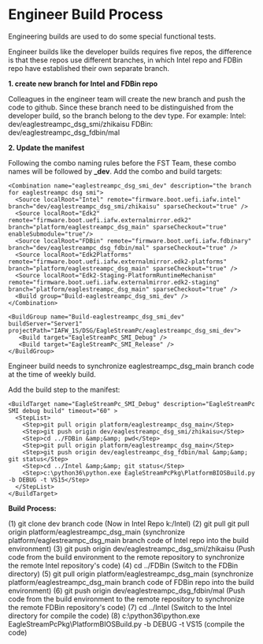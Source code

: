 Engineer Build Process
===================================

Engineering builds are used to do some special functional tests.

Engineer builds like the developer builds requires five repos, the difference is that these repos use different
 branches, in which Intel repo and FDBin repo have established their own separate branch.
 
**1. create new branch for Intel and FDBin repo**

Colleagues in the engineer team will create the new branch and push the code to github.
Since these branch need to be distinguished from the developer build, so the branch belong to the dev type. 
For example:
Intel: dev/eaglestreampc_dsg_smi/zhikaisu
FDBin: dev/eaglestreampc_dsg_fdbin/mal

**2. Update the manifest**

Following the combo naming rules before the FST Team, these combo names will be followed by **_dev**.
Add the combo and build targets:
```
<Combination name="eaglestreampc_dsg_smi_dev" description="the branch for eaglestreampc dsg smi">
  <Source localRoot="Intel" remote="firmware.boot.uefi.iafw.intel" branch="dev/eaglestreampc_dsg_smi/zhikaisu" sparseCheckout="true" />
  <Source localRoot="Edk2" remote="firmware.boot.uefi.iafw.externalmirror.edk2" branch="platform/eaglestreampc_dsg_main" sparseCheckout="true" enableSubmodule="true"/>
  <Source localRoot="FDBin" remote="firmware.boot.uefi.iafw.fdbinary" branch="dev/eaglestreampc_dsg_fdbin/mal" sparseCheckout="true" />
  <Source localRoot="Edk2Platforms" remote="firmware.boot.uefi.iafw.externalmirror.edk2-platforms" branch="platform/eaglestreampc_dsg_main" sparseCheckout="true" />
  <Source localRoot="Edk2-Staging-PlatformRuntimeMechanism" remote="firmware.boot.uefi.iafw.externalmirror.edk2-staging" branch="platform/eaglestreampc_dsg_main" sparseCheckout="true" />
  <Build group="Build-eaglestreampc_dsg_smi_dev" />
</Combination>

<BuildGroup name="Build-eaglestreampc_dsg_smi_dev" buildServer="Server1" projectPath="IAFW_1S/DSG/EagleStreamPc/eaglestreampc_dsg_smi_dev">
   <Build target="EagleStreamPc_SMI_Debug" />
   <Build target="EagleStreamPc_SMI_Release" />
</BuildGroup>
```
Engineer build needs to synchronize eaglestreampc_dsg_main branch code at the time of weekly build.

Add the build step to the manifest:
```
<BuildTarget name="EagleStreamPc_SMI_Debug" description="EagleStreamPc SMI debug build" timeout="60" >
  <StepList>
    <Step>git pull origin platform/eaglestreampc_dsg_main</Step>
    <Step>git push origin dev/eaglestreampc_dsg_smi/zhikaisu</Step>
    <Step>cd ../FDBin &amp;&amp; pwd</Step>
    <Step>git pull origin platform/eaglestreampc_dsg_main</Step>
    <Step>git push origin dev/eaglestreampc_dsg_fdbin/mal &amp;&amp; git status</Step>
    <Step>cd ../Intel &amp;&amp; git status</Step>
    <Step>c:\python36\python.exe EagleStreamPcPkg\PlatformBIOSBuild.py -b DEBUG -t VS15</Step>
  </StepList>
</BuildTarget>
```
**Build Process:**

(1) git clone dev branch code
    (Now in Intel Repo k:/Intel)
(2) git pull git pull origin platform/eaglestreampc_dsg_main 
    (synchronize platform/eaglestreampc_dsg_main branch code of Intel repo into the build environment)
(3) git push origin dev/eaglestreampc_dsg_smi/zhikaisu
    (Push code from the build environment to the remote repository to synchronize the remote Intel repository's code)
(4) cd ../FDBin
    (Switch to the FDBin directory)
(5) git pull origin platform/eaglestreampc_dsg_main
    (synchronize platform/eaglestreampc_dsg_main branch code of FDBin repo into the build environment)
(6) git push origin dev/eaglestreampc_dsg_fdbin/mal
    (Push code from the build environment to the remote repository to synchronize the remote FDBin repository's code)
(7) cd ../Intel
    (Switch to the Intel directory for compile the code)
(8) c:\python36\python.exe EagleStreamPcPkg\PlatformBIOSBuild.py -b DEBUG -t VS15
    (compile the code)